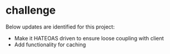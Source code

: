 # challenge
Below updates are identified for this project:

* Make it HATEOAS driven to ensure loose coupling with client
* Add functionality for caching
 
